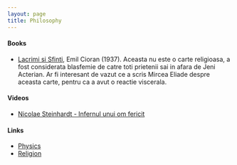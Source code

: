 ```yaml
---
layout: page
title: Philosophy
---
```

#### Books
* [Lacrimi si Sfinti](), Emil Cioran (1937). Aceasta nu este o carte religioasa, a fost considerata blasfemie de catre toti prietenii sai in afara de Jeni Acterian. Ar fi interesant de vazut ce a scris Mircea Eliade despre aceasta carte, pentru ca a avut o reactie viscerala.

#### Videos
* [Nicolae Steinhardt - Infernul unui om fericit](https://www.youtube.com/watch?v=SV6vLTZ34aI)

#### Links
* [Physics](physics.md)
* [Religion](religion.md)
